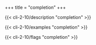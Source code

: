 +++
title = "completion"
+++

{{< cli-2-10/description "completion" >}}

{{< cli-2-10/examples "completion" >}}

{{< cli-2-10/flags "completion" >}}
